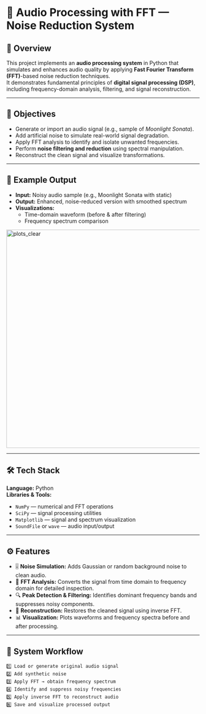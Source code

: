 # 🎵 Audio Processing with FFT — Noise Reduction System

## 📘 Overview
This project implements an **audio processing system** in Python that simulates and enhances audio quality by applying **Fast Fourier Transform (FFT)**-based noise reduction techniques.  
It demonstrates fundamental principles of **digital signal processing (DSP)**, including frequency-domain analysis, filtering, and signal reconstruction.

---

## 🧠 Objectives
- Generate or import an audio signal (e.g., sample of *Moonlight Sonata*).  
- Add artificial noise to simulate real-world signal degradation.  
- Apply FFT analysis to identify and isolate unwanted frequencies.  
- Perform **noise filtering and reduction** using spectral manipulation.  
- Reconstruct the clean signal and visualize transformations.

---
## 🧪 Example Output
- **Input:** Noisy audio sample (e.g., Moonlight Sonata with static)
- **Output:** Enhanced, noise-reduced version with smoothed spectrum  
- **Visualizations:**  
  - Time-domain waveform (before & after filtering)  
  - Frequency spectrum comparison  

<img width="857" height="569" alt="plots_clear" src="https://github.com/user-attachments/assets/16b39a18-0d53-4aca-9b2a-1877fc2fa0bc" />

---

## 🛠️ Tech Stack
**Language:** Python  
**Libraries & Tools:**  
- `NumPy` — numerical and FFT operations  
- `SciPy` — signal processing utilities  
- `Matplotlib` — signal and spectrum visualization  
- `SoundFile` or `wave` — audio input/output  

---

## ⚙️ Features
- 🎚️ **Noise Simulation:** Adds Gaussian or random background noise to clean audio.  
- 🧩 **FFT Analysis:** Converts the signal from time domain to frequency domain for detailed inspection.  
- 🔍 **Peak Detection & Filtering:** Identifies dominant frequency bands and suppresses noisy components.  
- 🔄 **Reconstruction:** Restores the cleaned signal using inverse FFT.  
- 📊 **Visualization:** Plots waveforms and frequency spectra before and after processing.

---

## 🧩 System Workflow
```text
1️⃣ Load or generate original audio signal
2️⃣ Add synthetic noise
3️⃣ Apply FFT → obtain frequency spectrum
4️⃣ Identify and suppress noisy frequencies
5️⃣ Apply inverse FFT to reconstruct audio
6️⃣ Save and visualize processed output
